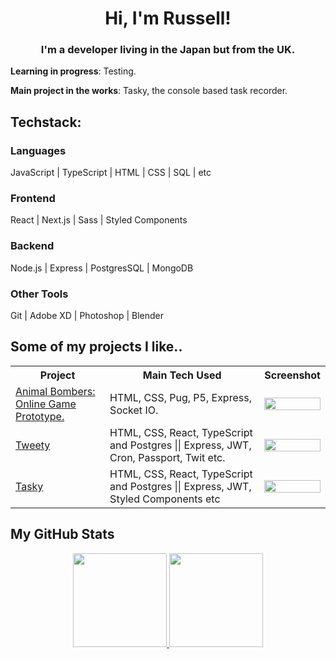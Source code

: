 <h1 align="center">Hi, I'm Russell!</h1>

<h3 align="center">I'm a developer living in the Japan but from the UK.</h3>





**Learning in progress**: Testing.

**Main project in the works**: Tasky, the console based task recorder.

## Techstack:

### Languages

JavaScript | TypeScript | HTML | CSS  | SQL | etc


### Frontend

React | Next.js | Sass | Styled Components


### Backend

Node.js | Express | PostgresSQL | MongoDB 


### Other Tools

Git | Adobe XD | Photoshop | Blender

  
  
  
   ## Some of my projects I like..
<table style="width:100%; border="0"">
  <tr>
    <th>Project</th>    
    <th>Main Tech Used</th>
	<th>Screenshot</th>
	  
    
  </tr>
 <tr>
<td><a href="https://github.com/RussellCarey/Animal-Bombers">Animal Bombers: Online Game Prototype.</a></td>
<td>HTML, CSS, Pug, P5, Express, Socket IO.</td>
<td rowspan="1"><img src="https://github.com/RussellCarey/Animal-Bombers/blob/d7327cd99d4f3f48b885c53f5d1db32bd965b328/SS1.png" width="100%"/></td>
 </tr>
	
 <tr>
<td><a href="https://github.com/RussellCarey/TweetyTwo">Tweety</a></td>
<td>HTML, CSS, React, TypeScript and Postgres || Express, JWT, Cron, Passport, Twit etc.</td>
<td rowspan="1"><img src="https://github.com/RussellCarey/Tweety/raw/690ffb3156c721752fef71ad989f850f3db778d3/screenshot_1.png" width="100%"/></td>
</tr>
	
 <tr>
<td><a href="https://github.com/RussellCarey/Tasky">Tasky</a></td>
<td>HTML, CSS, React, TypeScript and Postgres || Express, JWT, Styled Components etc</td>
<td rowspan="1"><img src="https://github.com/RussellCarey/Tasky/blob/master/ss.png" width="100%"/></td>
</tr>
	

	
	

</table>

    
## My GitHub Stats

<p align="center">
<a href="https://github.com/RussellCarey">
  <img height="150em" src="https://github-readme-stats.vercel.app/api?username=RussellCarey&count_private=true&show_icons=true&theme=radical" />
  <img height="150em" src="https://github-readme-stats-eight-theta.vercel.app/api/top-langs/?username=RussellCarey&theme=radical&layout=compact&langs_count=10&exclude_repo=gamebase&hide=objective-c,c,java" />
</a>
</p>


